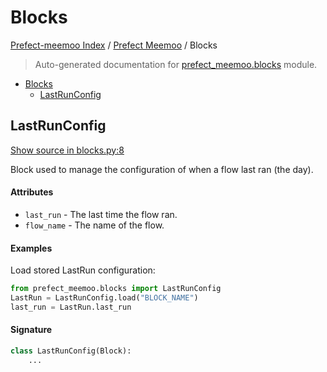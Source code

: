# Blocks

[Prefect-meemoo Index](../README.md#prefect-meemoo-index) /
[Prefect Meemoo](./index.md#prefect-meemoo) /
Blocks

> Auto-generated documentation for [prefect_meemoo.blocks](../../prefect_meemoo/blocks.py) module.

- [Blocks](#blocks)
  - [LastRunConfig](#lastrunconfig)

## LastRunConfig

[Show source in blocks.py:8](../../prefect_meemoo/blocks.py#L8)

Block used to manage the configuration of when a flow last ran (the day).

#### Attributes

- `last_run` - The last time the flow ran.
- `flow_name` - The name of the flow.

#### Examples

Load stored LastRun configuration:

```python
from prefect_meemoo.blocks import LastRunConfig
LastRun = LastRunConfig.load("BLOCK_NAME")
last_run = LastRun.last_run
```

#### Signature

```python
class LastRunConfig(Block):
    ...
```